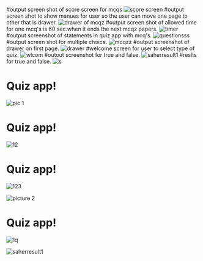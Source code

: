 #output screen shot of score screen for mcqs
![score screen](https://user-images.githubusercontent.com/76213201/115960847-12a75680-a52d-11eb-9659-a1895e36c861.PNG)
#output screen shot to show manues for user so the user can move one page to other that is drawer.
![drawer of mcqz](https://user-images.githubusercontent.com/76213201/115960543-703aa380-a52b-11eb-8452-9d95e302f7e6.PNG)
#output screen shot of allowed time for one mcq's is 60 sec.when it ends the next mcqz papers.
![timer](https://user-images.githubusercontent.com/76213201/115959833-9e1de900-a527-11eb-8d6f-93d9c0488000.PNG)
#output screenshot of statements in quiz app with mcq's.
![questionsss](https://user-images.githubusercontent.com/76213201/115959202-82fdaa00-a524-11eb-9561-4aec06eb6c3f.PNG)
#output screen shot for multiple choice.
![mcqzz](https://user-images.githubusercontent.com/76213201/115959181-68c3cc00-a524-11eb-9354-056c61a7cbe4.PNG)
#output screenshot of drawer on first page.
![drawer](https://user-images.githubusercontent.com/76213201/115957430-d5869880-a51b-11eb-9f00-8f7463a4e888.PNG)
#welcome screen for user to select type of quiz.
![wlcom](https://user-images.githubusercontent.com/76213201/115957345-3a8dbe80-a51b-11eb-811e-100f81920faf.PNG)
#outout screenshot for true and false.
![saherresult1](https://user-images.githubusercontent.com/76213201/116003230-925d2000-a616-11eb-88f5-e5f00ed374f4.PNG)
#reslts for true and false.
![s](https://user-images.githubusercontent.com/76213201/116030974-37f3ac00-a676-11eb-8b18-f83d2f4f8530.PNG)

# Quiz app!
![pic 1](https://user-images.githubusercontent.com/76213201/115586890-7be95880-a2e6-11eb-8622-33607ae96a11.PNG)
# Quiz app!

![12](https://user-images.githubusercontent.com/76213201/115596128-2e261d80-a2f1-11eb-8d26-529fbf7fe7da.png)
# Quiz app!
![123](https://user-images.githubusercontent.com/76213201/115596151-341bfe80-a2f1-11eb-9bfa-249de1feb4a6.png)

![picture 2](https://user-images.githubusercontent.com/76213201/115593906-8c053600-a2ee-11eb-971f-99d1b77b7c9c.PNG)
# Quiz app!
![1q](https://user-images.githubusercontent.com/76213201/115594396-1ea5d500-a2ef-11eb-82b9-270696d5bc8d.PNG)





![saherresult1](https://user-images.githubusercontent.com/76213201/116003230-925d2000-a616-11eb-88f5-e5f00ed374f4.PNG)





  
